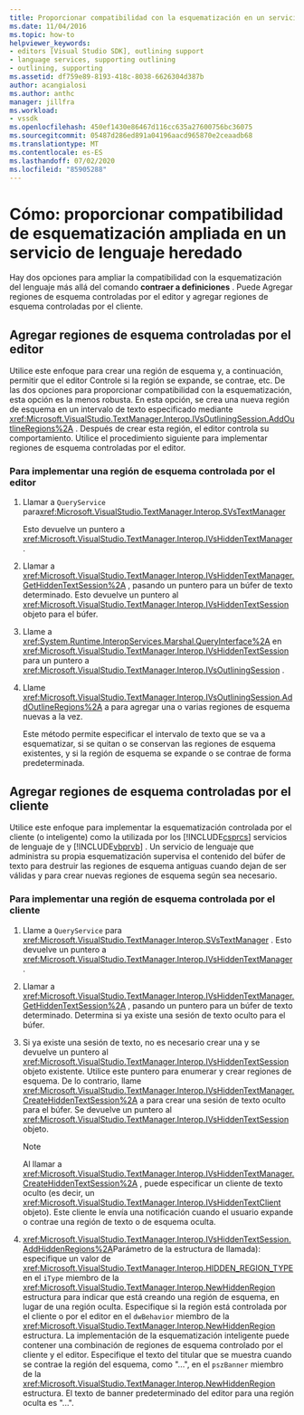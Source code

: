 ```yaml
---
title: Proporcionar compatibilidad con la esquematización en un servicio de lenguaje | Microsoft Docs
ms.date: 11/04/2016
ms.topic: how-to
helpviewer_keywords:
- editors [Visual Studio SDK], outlining support
- language services, supporting outlining
- outlining, supporting
ms.assetid: df759e89-8193-418c-8038-6626304d387b
author: acangialosi
ms.author: anthc
manager: jillfra
ms.workload:
- vssdk
ms.openlocfilehash: 450ef1430e86467d116cc635a27600756bc36075
ms.sourcegitcommit: 05487d286ed891a04196aacd965870e2ceaadb68
ms.translationtype: MT
ms.contentlocale: es-ES
ms.lasthandoff: 07/02/2020
ms.locfileid: "85905288"
---
```

# <a name="how-to-provide-expanded-outlining-support-in-a-legacy-language-service"></a>Cómo: proporcionar compatibilidad de esquematización ampliada en un servicio de lenguaje heredado
Hay dos opciones para ampliar la compatibilidad con la esquematización del lenguaje más allá del comando **contraer a definiciones** . Puede Agregar regiones de esquema controladas por el editor y agregar regiones de esquema controladas por el cliente.

## <a name="adding-editor-controlled-outline-regions"></a>Agregar regiones de esquema controladas por el editor
 Utilice este enfoque para crear una región de esquema y, a continuación, permitir que el editor Controle si la región se expande, se contrae, etc. De las dos opciones para proporcionar compatibilidad con la esquematización, esta opción es la menos robusta. En esta opción, se crea una nueva región de esquema en un intervalo de texto especificado mediante <xref:Microsoft.VisualStudio.TextManager.Interop.IVsOutliningSession.AddOutlineRegions%2A> . Después de crear esta región, el editor controla su comportamiento. Utilice el procedimiento siguiente para implementar regiones de esquema controladas por el editor.

### <a name="to-implement-an-editor-controlled-outline-region"></a>Para implementar una región de esquema controlada por el editor

1. Llamar a `QueryService` para<xref:Microsoft.VisualStudio.TextManager.Interop.SVsTextManager>

     Esto devuelve un puntero a <xref:Microsoft.VisualStudio.TextManager.Interop.IVsHiddenTextManager> .

2. Llamar a <xref:Microsoft.VisualStudio.TextManager.Interop.IVsHiddenTextManager.GetHiddenTextSession%2A> , pasando un puntero para un búfer de texto determinado. Esto devuelve un puntero al <xref:Microsoft.VisualStudio.TextManager.Interop.IVsHiddenTextSession> objeto para el búfer.

3. Llame a <xref:System.Runtime.InteropServices.Marshal.QueryInterface%2A> en <xref:Microsoft.VisualStudio.TextManager.Interop.IVsHiddenTextSession> para un puntero a <xref:Microsoft.VisualStudio.TextManager.Interop.IVsOutliningSession> .

4. Llame <xref:Microsoft.VisualStudio.TextManager.Interop.IVsOutliningSession.AddOutlineRegions%2A> a para agregar una o varias regiones de esquema nuevas a la vez.

     Este método permite especificar el intervalo de texto que se va a esquematizar, si se quitan o se conservan las regiones de esquema existentes, y si la región de esquema se expande o se contrae de forma predeterminada.

## <a name="add-client-controlled-outline-regions"></a>Agregar regiones de esquema controladas por el cliente
 Utilice este enfoque para implementar la esquematización controlada por el cliente (o inteligente) como la utilizada por los [!INCLUDE[csprcs](../../data-tools/includes/csprcs_md.md)] servicios de lenguaje de y [!INCLUDE[vbprvb](../../code-quality/includes/vbprvb_md.md)] . Un servicio de lenguaje que administra su propia esquematización supervisa el contenido del búfer de texto para destruir las regiones de esquema antiguas cuando dejan de ser válidas y para crear nuevas regiones de esquema según sea necesario.

### <a name="to-implement-a-client-controlled-outline-region"></a>Para implementar una región de esquema controlada por el cliente

1. Llame a `QueryService` para <xref:Microsoft.VisualStudio.TextManager.Interop.SVsTextManager> . Esto devuelve un puntero a <xref:Microsoft.VisualStudio.TextManager.Interop.IVsHiddenTextManager> .

2. Llamar a <xref:Microsoft.VisualStudio.TextManager.Interop.IVsHiddenTextManager.GetHiddenTextSession%2A> , pasando un puntero para un búfer de texto determinado. Determina si ya existe una sesión de texto oculto para el búfer.

3. Si ya existe una sesión de texto, no es necesario crear una y se devuelve un puntero al <xref:Microsoft.VisualStudio.TextManager.Interop.IVsHiddenTextSession> objeto existente. Utilice este puntero para enumerar y crear regiones de esquema. De lo contrario, llame <xref:Microsoft.VisualStudio.TextManager.Interop.IVsHiddenTextManager.CreateHiddenTextSession%2A> a para crear una sesión de texto oculto para el búfer. Se devuelve un puntero al <xref:Microsoft.VisualStudio.TextManager.Interop.IVsHiddenTextSession> objeto.

    > [!NOTE]
    > Al llamar a <xref:Microsoft.VisualStudio.TextManager.Interop.IVsHiddenTextManager.CreateHiddenTextSession%2A> , puede especificar un cliente de texto oculto (es decir, un <xref:Microsoft.VisualStudio.TextManager.Interop.IVsHiddenTextClient> objeto). Este cliente le envía una notificación cuando el usuario expande o contrae una región de texto o de esquema oculta.

4. <xref:Microsoft.VisualStudio.TextManager.Interop.IVsHiddenTextSession.AddHiddenRegions%2A>Parámetro de la estructura de llamada): especifique un valor de <xref:Microsoft.VisualStudio.TextManager.Interop.HIDDEN_REGION_TYPE> en el `iType` miembro de la <xref:Microsoft.VisualStudio.TextManager.Interop.NewHiddenRegion> estructura para indicar que está creando una región de esquema, en lugar de una región oculta. Especifique si la región está controlada por el cliente o por el editor en el `dwBehavior` miembro de la <xref:Microsoft.VisualStudio.TextManager.Interop.NewHiddenRegion> estructura. La implementación de la esquematización inteligente puede contener una combinación de regiones de esquema controlado por el cliente y el editor. Especifique el texto del titular que se muestra cuando se contrae la región del esquema, como "...", en el `pszBanner` miembro de la <xref:Microsoft.VisualStudio.TextManager.Interop.NewHiddenRegion> estructura. El texto de banner predeterminado del editor para una región oculta es "...".
